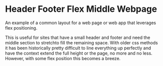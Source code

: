 # Header Footer Flex Middle Webpage

An example of a common layout for a web page or web app that leverages flex positioning.

This is useful for sites that have a small header and footer and need the middle section to stretchto fill the remaining space. With older css methods it has been historically pretty difficult to line everything up perfectly and have the context extend the full height or the page, no more and no less. However, with some flex position this becomes a breeze. 

